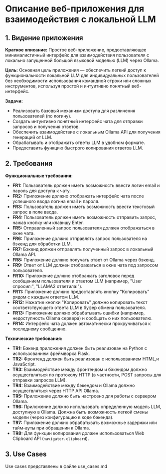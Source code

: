 # Описание веб-приложения для взаимодействия с локальной LLM

## 1. Видение приложения

**Краткое описание:**
Простое веб-приложение, предоставляющее минималистичный интерфейс для взаимодействия пользователя с локально запущенной большой языковой моделью (LLM) через Ollama.

**Цель:**
Основная цель приложения — обеспечить легкий доступ к функциональности локальной LLM для индивидуальных пользователей без необходимости использования командной строки или сложных инструментов, используя простой и интуитивно понятный веб-интерфейс.

**Задачи:**
* Реализовать базовый механизм доступа для различения пользователей (по логину).
* Создать интуитивно понятный интерфейс чата для отправки запросов и получения ответов.
* Обеспечить взаимодействие с локальным Ollama API для получения генераций от LLM.
* Обрабатывать и отображать ответы LLM в удобном формате.
* Предоставить функцию быстрого копирования ответов LLM.

## 2. Требования

**Функциональные требования:**
* **FR1:** Пользователь должен иметь возможность ввести логин email и пароль для доступа к чату.
* **FR2:** Приложение должно отображать интерфейс чата после успешного ввода логина email и пароля.
* **FR3:** Пользователь должен иметь возможность ввести текстовый запрос в поле ввода.
* **FR4:** Пользователь должен иметь возможность отправить запрос, нажав кнопку или клавишу Enter.
* **FR5:** Отправленный запрос пользователя должен отображаться в окне чата.
* **FR6:** Приложение должно отправлять запрос пользователя на бэкенд для обработки LLM.
* **FR7:** Бэкенд должен отправлять полученный запрос в локальный Ollama API.
* **FR8:** Приложение должно получать ответ от Ollama через бэкенд.
* **FR9:** Ответ от LLM должен отображаться в окне чата под запросом пользователя.
* **FR10:** Приложение должно отображать заголовок перед сообщением пользователя и ответом LLM (например, "User спросил:", "LLAMA2 ответила:").
* **FR11:** Приложение должно предоставлять кнопку "Копировать" рядом с каждым ответом LLM.
* **FR12:** Нажатие кнопки "Копировать" должно копировать текст соответствующего ответа LLM в буфер обмена пользователя.
* **FR13:** Приложение должно обрабатывать ошибки (например, недоступность Ollama сервера) и сообщать о них пользователю.
* **FR14:** Интерфейс чата должен автоматически прокручиваться к последнему сообщению.

**Технические требования:**
* **TR1:** Бэкенд приложения должен быть реализован на Python с использованием фреймворка Flask.
* **TR2:** Фронтенд должен быть реализован с использованием HTML,и JavaScript.
* **TR3:** Взаимодействие между фронтендом и бэкендом должно осуществляться по протоколу HTTP (в частности, POST запросы для отправки запросов LLM).
* **TR4:** Взаимодействие между бэкендом и Ollama должно осуществляться через HTTP API Ollama.
* **TR5:** Приложение должно быть настроено для работы с сервером Ollama.
* **TR6:** Приложение должно использовать определенную модель LLM, доступную в Ollama. Должна быть возможность легкой смены модели (через конфигурацию в коде бэкенда).
* **TR7:** Приложение должно обрабатывать возможные задержки или тайм-ауты при обращении к Ollama.
* **TR8:** Для функции копирования должен использоваться Web Clipboard API (`navigator.clipboard`).

## 3. Use Cases 

  Use cases представлены в файле use_cases.md
```plantuml